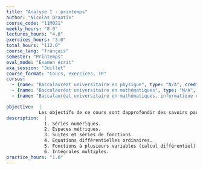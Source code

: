 ```yaml
---
title: "Analyse I - printemps"
author: "Nicolas Orantin"
course_code: "11M021"
weekly_hours: "8.0"
lectures_hours: "4.0"
exercices_hours: "3.0"
total_hours: "112.0"
course_lang: "français"
semester: "Printemps"
eval_mode: "Examen écrit"
exa_session: "Juillet"
course_format: "Cours, exercices, TP"
cursus:
  - {name: "Baccalauréat universitaire en physique", type: "N/A", credits: "7.0"}
  - {name: "Baccalauréat universitaire en mathématiques", type: "N/A", credits: "8.0"}
  - {name: "Baccalauréat universitaire en mathématiques, informatique et sciences numériques", type: "N/A", credits: "6.0"}

objective:  |
            Les objectifs de ce cours sont dapprofondir des savoirs par les étudiants de lanalyse à une variable et de commencer les études danalyse à plusieurs variables.
description:  |
              1. Séries numériques.
              2. Espaces métriques.
              3. Suites et séries de fonctions.
              4. Equations différentielles ordinaires.
              5. Fonctions à plusieurs variables (calcul différentiel).
              6. Intégrales multiples.
practice_hours: "1.0"
---
```

